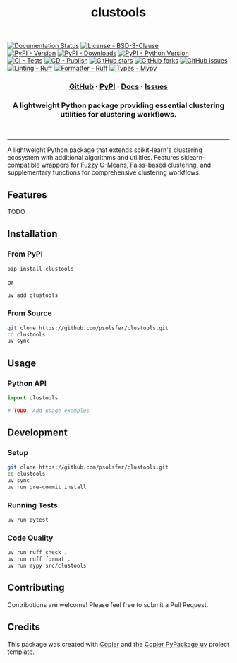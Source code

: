 <h1 align="center">clustools</h1>

<br/>

<!-- Project Badges -->
[![Documentation Status][docs-read-badge]][docs-read-url]
[![License - BSD-3-Clause][license-badge]][license-url]<br/>
[![PyPI - Version][pypi-badge]][pypi-url] [![PyPI - Downloads][pypi-downloads]][pypi-url] [![PyPI - Python Version][python-versions]][pypi-url]<br/>
[![CI - Tests][ci-badge]][ci-url] [![CD - Publish][cd-badge]][cd-url] [![GitHub stars][stars-badge]][github-url] [![GitHub forks][forks-badge]][github-url] [![GitHub issues][issues-badge]][issues-url]<br/>
[![Linting - Ruff][ruff-badge]][ruff-url]
[![Formatter - Ruff][formatter-ruff-badge]][ruff-url]
[![Types - Mypy][mypy-badge]][mypy-url]<br/>

<h3 align="center">
  <a href="https://github.com/psolsfer/clustools">GitHub</a>
  &middot;
  <a href="https://pypi.org/project/clustools/">PyPI</a>
  &middot;
  <a href="https://clustools.readthedocs.io/en/stable/">Docs</a>
  &middot;
  <a href="https://github.com/psolsfer/clustools/issues">Issues</a>
</h3>

<h3 align="center">
  A lightweight Python package providing essential clustering utilities for clustering workflows.
</h3>

<br/>

---

A lightweight Python package that extends scikit-learn's clustering ecosystem with additional algorithms and utilities. Features sklearn-compatible wrappers for Fuzzy C-Means, Faiss-based clustering, and supplementary functions for comprehensive clustering workflows.

## Features

TODO

## Installation

### From PyPI

```bash
pip install clustools
```

or

```bash
uv add clustools
```

### From Source

```bash
git clone https://github.com/psolsfer/clustools.git
cd clustools
uv sync
```

## Usage

### Python API

```python
import clustools

# TODO: Add usage examples
```

## Development

### Setup

```bash
git clone https://github.com/psolsfer/clustools.git
cd clustools
uv sync
uv run pre-commit install
```

### Running Tests
```bash
uv run pytest
```

### Code Quality

```bash
uv run ruff check .
uv run ruff format .
uv run mypy src/clustools
```

## Contributing

Contributions are welcome! Please feel free to submit a Pull Request.

## Credits

This package was created with [Copier](https://github.com/copier-org/copier) and the [Copier PyPackage uv](https://github.com/psolsfer/copier-pypackage-uv) project template.


<!-- MARKDOWN LINKS & IMAGES -->
<!-- https://www.markdownguide.org/basic-syntax/#reference-style-links -->
[docs-read-badge]: https://readthedocs.org/projects/clustools/badge/?version=stable&style=for-the-badge
[docs-read-url]: https://clustools.readthedocs.io/en/stable/

[docs-git-badge]: https://img.shields.io/badge/docs-online-blue.svg&style=for-the-badge
[docs-git-url]: https://psolsfer.github.io/clustools/

[license-badge]: https://img.shields.io/pypi/l/clustools.svg?style=for-the-badge
[license-url]: https://spdx.org/licenses/BSD-3-Clause.html

[pypi-badge]: https://img.shields.io/pypi/v/clustools.svg?logo=pypi&label=PyPI&logoColor=gold&style=for-the-badge
[pypi-url]: https://pypi.org/project/clustools/

[pypi-downloads]: https://img.shields.io/pypi/dm/clustools.svg?color=blue&label=Downloads&logo=pypi&logoColor=gold&style=for-the-badge
[python-versions]: https://img.shields.io/pypi/pyversions/clustools.svg?logo=python&label=Python&logoColor=gold&style=for-the-badge

[ci-badge]: https://img.shields.io/github/actions/workflow/status/psolsfer/clustools/test-push-pr.yml?style=for-the-badge
[ci-url]: https://github.com/psolsfer/clustools/actions/workflows/test-push-pr.yml

[cd-badge]: https://img.shields.io/github/actions/workflow/status/psolsfer/clustools/python-publish.yml?style=for-the-badge  
[cd-url]: https://github.com/psolsfer/clustools/actions/workflows/python-publish.yml

[stars-badge]: https://img.shields.io/github/stars/psolsfer/clustools.svg?style=for-the-badge  
[forks-badge]: https://img.shields.io/github/forks/psolsfer/clustools.svg?style=for-the-badge   

[issues-badge]: https://img.shields.io/github/issues/psolsfer/clustools.svg?style=for-the-badge      
[issues-url]: https://github.com/psolsfer/clustools/issues

[github-url]: https://github.com/psolsfer/clustools

[ruff-badge]: https://img.shields.io/endpoint?url=https://raw.githubusercontent.com/charliermarsh/ruff/main/assets/badge/v2.json&style=for-the-badge
[ruff-url]: https://github.com/astral-sh/ruff

[formatter-ruff-badge]: https://img.shields.io/badge/Ruff%20Formatter-checked-blue.svg?style=for-the-badge
[formatter-black-badge]: https://img.shields.io/badge/Black%20Formatter-checked-blue.svg?style=for-the-badge
[black-url]: https://github.com/psf/black

[mypy-badge]: https://img.shields.io/badge/mypy%20-%20checked-blue?style=for-the-badge
[mypy-url]: https://mypy-lang.org/
